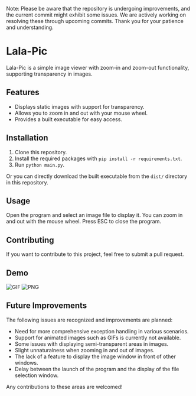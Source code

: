 Note: Please be aware that the repository is undergoing improvements, and the current commit might exhibit some issues. We are actively working on resolving these through upcoming commits. Thank you for your patience and understanding.

# Lala-Pic

Lala-Pic is a simple image viewer with zoom-in and zoom-out functionality, supporting transparency in images.

## Features

- Displays static images with support for transparency.
- Allows you to zoom in and out with your mouse wheel.
- Provides a built executable for easy access.

## Installation

1. Clone this repository.
2. Install the required packages with `pip install -r requirements.txt`.
3. Run `python main.py`.

Or you can directly download the built executable from the `dist/` directory in this repository.

## Usage

Open the program and select an image file to display it. You can zoom in and out with the mouse wheel. Press ESC to close the program.

## Contributing

If you want to contribute to this project, feel free to submit a pull request.

## Demo
![GIF](https://user-images.githubusercontent.com/21221633/260633849-32805cea-6300-46fc-a80b-a65f90cb18df.gif)
![PNG](https://user-images.githubusercontent.com/21221633/260633998-c1c4e4f7-86a1-4bcb-a100-39d49d44be21.gif)

## Future Improvements

The following issues are recognized and improvements are planned:

- Need for more comprehensive exception handling in various scenarios.
- Support for animated images such as GIFs is currently not available.
- Some issues with displaying semi-transparent areas in images.
- Slight unnaturalness when zooming in and out of images.
- The lack of a feature to display the image window in front of other windows.
- Delay between the launch of the program and the display of the file selection window.

Any contributions to these areas are welcomed!
